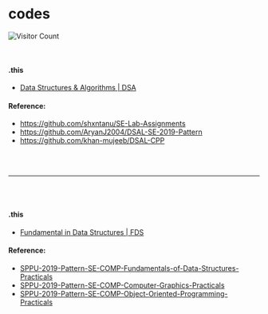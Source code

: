 # codes
![Visitor Count](https://profile-counter.glitch.me/getsomesleepbro_codes/count.svg)

<br>

#### .this
  - [Data Structures & Algorithms | DSA](./DSA)

#### Reference:
  - https://github.com/shxntanu/SE-Lab-Assignments
  - https://github.com/AryanJ2004/DSAL-SE-2019-Pattern
  - https://github.com/khan-mujeeb/DSAL-CPP


<br><br><hr><br><br>

#### .this
  - [Fundamental in Data Structures | FDS](./FDS)

#### Reference:
  - [SPPU-2019-Pattern-SE-COMP-Fundamentals-of-Data-Structures-Practicals](https://github.com/Parth1906/SPPU-2019-Pattern-SE-COMP-Fundamentals-of-Data-Structures-Practicals)
  - [SPPU-2019-Pattern-SE-COMP-Computer-Graphics-Practicals](https://github.com/Parth1906/SPPU-2019-Pattern-SE-COMP-Computer-Graphics-Practicals)
  - [SPPU-2019-Pattern-SE-COMP-Object-Oriented-Programming-Practicals](https://github.com/Parth1906/SPPU-2019-Pattern-SE-COMP-Object-Oriented-Programming-Practicals)
